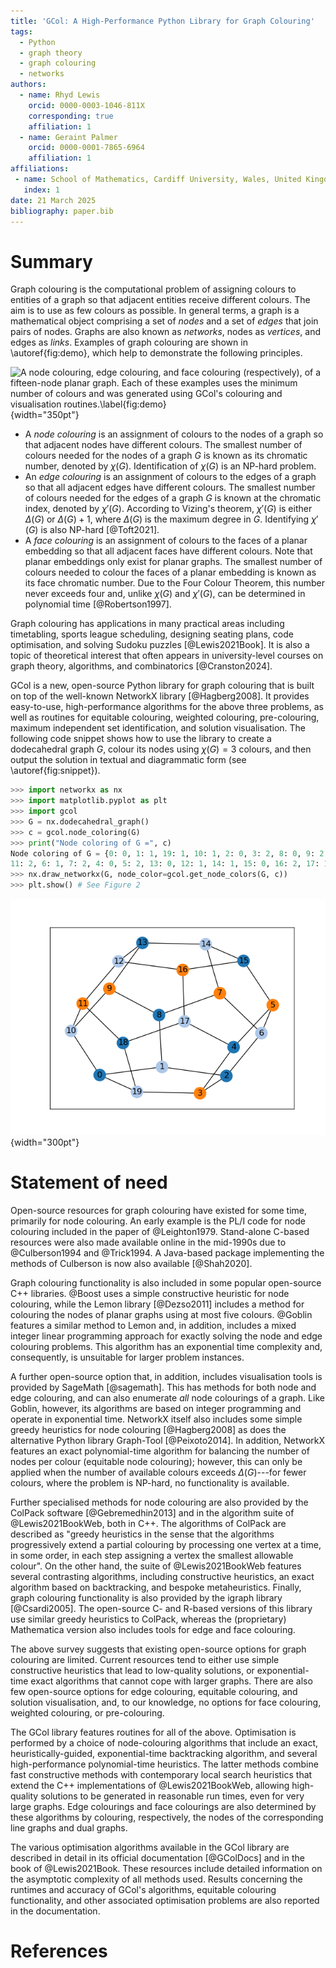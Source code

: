```yaml
---
title: 'GCol: A High-Performance Python Library for Graph Colouring'
tags:
  - Python
  - graph theory
  - graph colouring
  - networks
authors:
  - name: Rhyd Lewis
    orcid: 0000-0003-1046-811X
    corresponding: true
    affiliation: 1
  - name: Geraint Palmer
    orcid: 0000-0001-7865-6964
    affiliation: 1
affiliations:
 - name: School of Mathematics, Cardiff University, Wales, United Kingdom
   index: 1
date: 21 March 2025
bibliography: paper.bib
---
```


# Summary

Graph colouring is the computational problem of assigning colours to entities of
a graph so that adjacent entities receive different colours. The aim is to use
as few colours as possible. In general terms, a graph is a mathematical object
comprising a set of *nodes* and a set of *edges* that join pairs of nodes.
Graphs are also known as *networks*, nodes as *vertices*, and edges as *links*.
Examples of graph colouring are shown in \autoref{fig:demo}, which help to demonstrate the following principles.

![A node colouring, edge colouring, and face colouring (respectively), of a
fifteen-node planar graph. Each of these examples uses the minimum number of
colours and was generated using GCol's colouring and visualisation
routines.\label{fig:demo}](output_00_01_02_combined.png){width="350pt"}

- A *node colouring* is an assignment of colours to the nodes of a graph so that
  adjacent nodes have different colours. The smallest number of colours
  needed for the nodes of a graph $G$ is known as its chromatic number, denoted
  by $\chi(G)$. Identification of $\chi(G)$ is an NP-hard problem.
- An *edge colouring* is an assignment of colours to the edges of a graph so
  that all adjacent edges have different colours. The smallest number of colours
  needed for the edges of a graph $G$ is known at the chromatic index, denoted
  by $\chi'(G)$. According to Vizing's theorem, $\chi'(G)$ is
  either $\Delta(G)$ or $\Delta(G)+1$, where $\Delta(G)$ is the maximum degree
  in $G$. Identifying $\chi'(G)$ is also NP-hard [@Toft2021]. 
- A *face colouring* is an assignment of colours to the faces of a planar
  embedding so that all adjacent faces have different colours. Note that planar
  embeddings only exist for planar graphs. The smallest number of colours needed
  to colour the faces of a planar embedding is known as its face chromatic
  number. Due to the Four Colour Theorem, this number never exceeds four and,
  unlike $\chi(G)$ and $\chi'(G)$, can be determined in polynomial time
  [@Robertson1997].

Graph colouring has applications in many practical areas including timetabling,
sports league scheduling, designing seating plans, code optimisation, and
solving Sudoku puzzles [@Lewis2021Book]. It is also a topic of theoretical
interest that often appears in university-level courses on graph
theory, algorithms, and combinatorics [@Cranston2024].
  
GCol is a new, open-source Python library for graph colouring that is built on top of
the well-known NetworkX library [@Hagberg2008]. It provides easy-to-use,
high-performance algorithms for the above three problems, as well as routines
for equitable colouring, weighted colouring, pre-colouring, maximum independent
set identification, and solution visualisation. The following code snippet shows
how to use the library to create a dodecahedral graph $G$, colour its nodes
using $\chi(G) = 3$ colours, and then output the solution in textual and
diagrammatic form (see \autoref{fig:snippet}).

```python
>>> import networkx as nx
>>> import matplotlib.pyplot as plt
>>> import gcol
>>> G = nx.dodecahedral_graph()
>>> c = gcol.node_coloring(G)
>>> print("Node coloring of G =", c)
Node coloring of G = {0: 0, 1: 1, 19: 1, 10: 1, 2: 0, 3: 2, 8: 0, 9: 2, 18: 0,
11: 2, 6: 1, 7: 2, 4: 0, 5: 2, 13: 0, 12: 1, 14: 1, 15: 0, 16: 2, 17: 1}
>>> nx.draw_networkx(G, node_color=gcol.get_node_colors(G, c))
>>> plt.show() # See Figure 2
```

![Output from the code snippet.\label{fig:snippet}](Figure_2.png){width="300pt"}


# Statement of need

Open-source resources for graph colouring have existed for some time, primarily
for node colouring. An early example is the PL/I code for node colouring
included in the paper of @Leighton1979. Stand-alone C-based
resources were also made available online in the mid-1990s due to 
@Culberson1994 and @Trick1994. A Java-based package implementing the methods of
Culberson is now also available [@Shah2020].
  
Graph colouring functionality is also included in some popular open-source C++
libraries. @Boost uses a simple constructive heuristic
for node colouring, while the Lemon library [@Dezso2011] includes a method for
colouring the nodes of planar graphs using at most five colours.
@Goblin features a similar method to Lemon and, in addition,
includes a mixed integer linear programming approach for exactly solving the
node and edge colouring problems. This algorithm has an exponential time
complexity and, consequently, is unsuitable for larger problem instances. 
  
A further open-source option that, in addition, includes visualisation tools is provided by
SageMath [@sagemath]. This has methods for both node and edge colouring, and can also
enumerate *all* node colourings of a graph. Like Goblin, however, its algorithms
are based on integer programming and operate in exponential time. NetworkX
itself also includes some simple greedy heuristics for node colouring [@Hagberg2008]
as does the alternative Python library Graph-Tool [@Peixoto2014]. In addition, NetworkX
features an exact polynomial-time algorithm for balancing the
number of nodes per colour (equitable node colouring); however, this can only be
applied when the number of available colours exceeds $\Delta(G)$---for fewer
colours, where the problem is NP-hard, no functionality is available. 
  
Further specialised methods for node colouring are also provided by the ColPack software [@Gebremedhin2013]
and in the algorithm suite of @Lewis2021BookWeb, both
in C++. The algorithms of ColPack are described as "greedy heuristics in the sense that 
the algorithms progressively extend a partial colouring by processing one vertex at
a time, in some order, in each step assigning a vertex the smallest allowable
colour". On the other hand, the suite of @Lewis2021BookWeb
features several contrasting algorithms, including constructive heuristics, an
exact algorithm based on backtracking, and bespoke metaheuristics. Finally, 
graph colouring functionality is also provided by the igraph library [@Csardi2005].
The open-source C- and R-based versions of this library use similar greedy heuristics 
to ColPack, whereas the (proprietary) Mathematica version also includes tools for 
edge and face colouring. 
  
The above survey suggests that existing open-source options for graph colouring
are limited. Current resources tend to either use simple constructive heuristics
that lead to low-quality solutions, or exponential-time exact algorithms that
cannot cope with larger graphs. There are also few open-source options for edge colouring,
equitable colouring, and solution visualisation, and, to our knowledge, no
options for face colouring, weighted colouring, or pre-colouring.
  
The GCol library features routines for all of the above. Optimisation is
performed by a choice of node-colouring algorithms that include an exact,
heuristically-guided, exponential-time backtracking algorithm, and several
high-performance polynomial-time heuristics. The latter methods combine fast
constructive methods with contemporary local search heuristics that extend the
C++ implementations of @Lewis2021BookWeb, allowing high-quality
solutions to be generated in reasonable run times, even for very large graphs.
Edge colourings and face colourings are also determined by these algorithms by
colouring, respectively, the nodes of the corresponding line graphs and dual
graphs. 

The various optimisation algorithms available in the GCol library are described
in detail in its official documentation [@GColDocs] and in the book of
@Lewis2021Book. These resources include detailed information on the asymptotic
complexity of all methods used. Results concerning the runtimes and accuracy 
of GCol's algorithms, equitable colouring functionality, and other 
associated optimisation problems are also reported in the documentation.

# References
